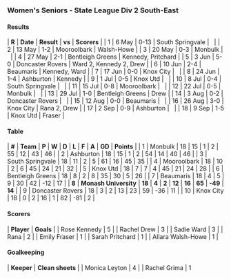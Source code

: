 ### Women's Seniors - State League Div 2 South-East

#### Results

| **R** | **Date** | **Result** | **vs** | **Scorers** |
| 1 | 6 May | 0-13 | South Springvale |   |
| 2 | 13 May | 1-2 | Mooroolbark | Walsh-Howe |
| 3 | 20 May | 0-3 | Monbulk |   |
| 4 | 27 May | 2-1 | Bentleigh Greens | Kennedy, Pritchard |
| 5 | 3 Jun | 5-0 | Doncaster Rovers | Ward 2, Kennedy 2, Drew |
| 6 | 10 Jun | 2-4 | Beaumaris | Kennedy, Ward |
| 7 | 17 Jun | 0-0 | Knox City |   |
| 8 | 24 Jun | 1-4 | Ashburton | Kennedy |
| 9 | 1 Jul | 0-5 | Knox Utd |   |
| 10 | 8 Jul | 0-4 | South Springvale |   |
| 11 | 15 Jul | 0-8 | Mooroolbark |   |
| 12 | 22 Jul | 0-5 | Monbulk |   |
| 13 | 29 Jul | 1-0 | Bentleigh Greens | Drew |
| 14 | 3 Aug | 0-2 | Doncaster Rovers |   |
| 15 | 12 Aug | 0-0 | Beaumaris |   |
| 16 | 26 Aug | 3-0 | Knox City | Rana 2, Drew |
| 17 | 2 Sep | 0-9 | Ashburton |   |
| 18 | 9 Sep | 1-5 | Knox Utd | Fraser |

#### Table

| **#** | **Team** | **P** | **W** | **D** | **L** | **F** | **A** | **GD** | **Points** |
| 1 | Monbulk | 18 | 15 | 1 | 2 | 55 | 12 | 43 | 46 |
| 2 | Ashburton | 18 | 15 | 1 | 2 | 54 | 14 | 40 | 46 |
| 3 | South Springvale | 18 | 11 | 2 | 5 | 61 | 16 | 45 | 35 |
| 4 | Mooroolbark | 18 | 10 | 2 | 6 | 45 | 24 | 21 | 32 |
| 5 | Knox Utd | 18 | 7 | 7 | 4 | 45 | 21 | 24 | 28 |
| 6 | Bentleigh Greens | 18 | 8 | 2 | 8 | 35 | 30 | 5 | 26 |
| 7 | Beaumaris | 18 | 4 | 5 | 9 | 30 | 42 | -12 | 17 |
| **8** | **Monash University** | **18** | **4** | **2** | **12** | **16** | **65** | **-49** | **14** |
| 9 | Doncaster Rovers | 18 | 3 | 2 | 13 | 23 | 59 | -36 | 11 |
| 10 | Knox City | 18 | 0 | 2 | 16 | 1 | 82 | -81 | 2 |

#### Scorers

| **Player** | **Goals** |
| Rose Kennedy | 5 |
| Rachel Drew | 3 |
| Sadie Ward | 3 |
| Rana | 2 |
| Emily Fraser | 1 |
| Sarah Pritchard | 1 |
| Allara Walsh-Howe | 1 |

#### Goalkeeping

| **Keeper** | **Clean sheets** |
| Monica Leyton | 4 |
| Rachel Grima | 1
